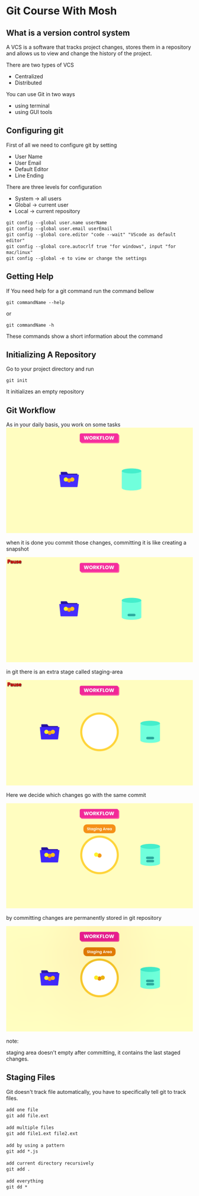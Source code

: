 # Git Course With Mosh

## What is a version control system

A VCS is a software that tracks project changes, stores them in a repository and allows us to view and change the history of the project.

There are two types of VCS

* Centralized
* Distributed

You can use Git in two ways

* using terminal
* using GUI tools

## Configuring git

First of all we need to configure git by setting

* User Name
* User Email
* Default Editor
* Line Ending

There are three levels for configuration

* System -> all users
* Global -> current user
* Local -> current repository

``` git
git config --global user.name userName
git config --global user.email userEmail
git config --global core.editor "code --wait" "VScode as default editor"
git config --global core.autocrlf true "for windows", input "for mac/linux"
git config --global -e to view or change the settings
```

## Getting Help

If You need help for a git command run the command bellow

```git
git commandName --help
```

or

```git
git commandName -h
```

These commands show a short information about the command

## Initializing A Repository

Go to your project directory and run

```git
git init
```

It initializes an empty repository

## Git Workflow

As in your daily basis, you work on some tasks
![working on a task](./Screenshot%20(159).png)

when it is done you commit those changes, committing it is like creating a snapshot

![task done](Screenshot%20(160).png)

in git there is an extra stage called staging-area

![staging area](Screenshot%20(161).png)

Here we decide which changes go with the same commit

![commit changes](Screenshot%20(162).png)

by committing changes are permanently stored in git repository

![commit changes](Screenshot%20(163).png)

note:

staging area doesn't empty after committing, it contains the last staged changes.

## Staging Files

Git doesn't track file automatically, you have to specifically tell git to track files.

```git
add one file
git add file.ext

add multiple files
git add file1.ext file2.ext

add by using a pattern
git add *.js

add current directory recursively
git add .

add everything
git dd *
```